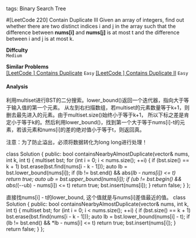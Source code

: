 tags: Binary Search Tree

#[LeetCode 220] Contain Duplicate III
Given an array of integers, 
find out whether there are two distinct indices i and j in the array 
such that the difference between **nums[i]** and **nums[j]** is at most t and the difference between i and j is at most k.


**Diffculty**  
`Medium`

**Similar Problems**  
[[LeetCode ] Contains Duplicate]() `Easy`
[[LeetCode ] Contains Duplicate II]() `Easy`

#### Analysis


利用multiset进行BST的二分搜索。lower_bound()返回一个迭代器，指向大于等于输入值的第一个元素。
从左到右扫描数组，若multiset的元素数量等于k+1，则删去最先进入的元素。由于multiset.size()始终小于等于k+1，
所以下标之差是肯定小于等于k的。然后利用lower_bound()，找到第一个大于等于nums[i]-t的元素，若该元素和nums[i]的差的绝对值小于等于t，则返回真。

注意：为了防止溢出，必须将数据转化为long long进行处理！

class Solution {
public:
    bool containsNearbyAlmostDuplicate(vector<int>& nums, int k, int t) {
        multiset<long long> bst;
        for (int i = 0; i < nums.size(); ++i) {
            if (bst.size() == k + 1) bst.erase(bst.find(nums[i - k - 1]));
            auto lb = bst.lower_bound(nums[i]);
            if (lb != bst.end() && abs(*lb - nums[i]) <= t) return true;
            auto ub = bst.upper_bound(nums[i]);
            if (ub != bst.begin() && abs(*(--ub) - nums[i]) <= t) return true;
            bst.insert(nums[i]);
        }
        return false;
    }
};

直接找nums[i] - t的lower_bound, 这个值就是与nums[i]差值最近的值。
class Solution {
public:
    bool containsNearbyAlmostDuplicate(vector<int>& nums, int k, int t) {
        multiset<long long> bst;
        for (int i = 0; i < nums.size(); ++i) {
            if (bst.size() == k + 1) bst.erase(bst.find(nums[i - k - 1]));
            auto lb = bst.lower_bound(nums[i] - t);
            if (lb != bst.end() && *lb - nums[i] <= t) return true;
            bst.insert(nums[i]);
        }
        return false;
    }
};